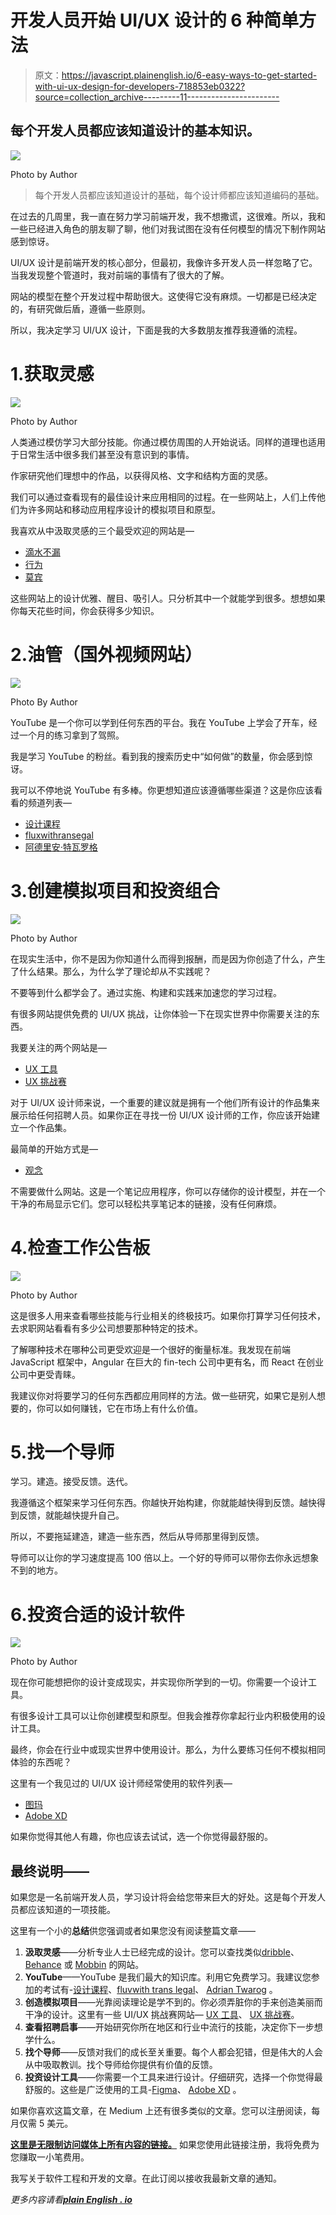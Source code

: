 # 开发人员开始 UI/UX 设计的 6 种简单方法

> 原文：<https://javascript.plainenglish.io/6-easy-ways-to-get-started-with-ui-ux-design-for-developers-718853eb0322?source=collection_archive---------11----------------------->

## 每个开发人员都应该知道设计的基本知识。

![](img/639da481c4ef606f32607b2790cb715c.png)

Photo by Author

> 每个开发人员都应该知道设计的基础，每个设计师都应该知道编码的基础。

在过去的几周里，我一直在努力学习前端开发，我不想撒谎，这很难。所以，我和一些已经进入角色的朋友聊了聊，他们对我试图在没有任何模型的情况下制作网站感到惊讶。

UI/UX 设计是前端开发的核心部分，但最初，我像许多开发人员一样忽略了它。当我发现整个管道时，我对前端的事情有了很大的了解。

网站的模型在整个开发过程中帮助很大。这使得它没有麻烦。一切都是已经决定的，有研究做后盾，遵循一些原则。

所以，我决定学习 UI/UX 设计，下面是我的大多数朋友推荐我遵循的流程。

# 1.获取灵感

![](img/7997c961091ff652ff471cd895ad72ff.png)

Photo by Author

人类通过模仿学习大部分技能。你通过模仿周围的人开始说话。同样的道理也适用于日常生活中很多我们甚至没有意识到的事情。

作家研究他们理想中的作品，以获得风格、文字和结构方面的灵感。

我们可以通过查看现有的最佳设计来应用相同的过程。在一些网站上，人们上传他们为许多网站和移动应用程序设计的模拟项目和原型。

我喜欢从中汲取灵感的三个最受欢迎的网站是—

*   [滴水不漏](https://dribbble.com/)
*   [行为](https://www.behance.net/)
*   [莫宾](https://mobbin.design/)

这些网站上的设计优雅、醒目、吸引人。只分析其中一个就能学到很多。想想如果你每天花些时间，你会获得多少知识。

# 2.油管（国外视频网站）

![](img/ba039d641361cd289378b855cecf1cee.png)

Photo By Author

YouTube 是一个你可以学到任何东西的平台。我在 YouTube 上学会了开车，经过一个月的练习拿到了驾照。

我是学习 YouTube 的粉丝。看到我的搜索历史中“如何做”的数量，你会感到惊讶。

我可以不停地说 YouTube 有多棒。你更想知道应该遵循哪些渠道？这是你应该看看的频道列表—

*   [设计课程](https://www.youtube.com/c/DesignCourse/videos)
*   [fluxwithransegal](https://www.youtube.com/c/FluxWithRanSegall)
*   [阿德里安·特瓦罗格](https://www.youtube.com/c/AdrianTwarog)

# 3.创建模拟项目和投资组合

![](img/cf729f3c03cb2acff4734ff176fe5d19.png)

Photo by Author

在现实生活中，你不是因为你知道什么而得到报酬，而是因为你创造了什么，产生了什么结果。那么，为什么学了理论却从不实践呢？

不要等到什么都学会了。通过实施、构建和实践来加速您的学习过程。

有很多网站提供免费的 UI/UX 挑战，让你体验一下在现实世界中你需要关注的东西。

我要关注的两个网站是—

*   [UX 工具](https://uxtools.co/challenges/)
*   [UX 挑战赛](https://www.uxchallenge.co/)

对于 UI/UX 设计师来说，一个重要的建议就是拥有一个他们所有设计的作品集来展示给任何招聘人员。如果你正在寻找一份 UI/UX 设计师的工作，你应该开始建立一个作品集。

最简单的开始方式是—

*   [观念](http://notion.so)

不需要做什么网站。这是一个笔记应用程序，你可以存储你的设计模型，并在一个干净的布局显示它们。您可以轻松共享笔记本的链接，没有任何麻烦。

# 4.检查工作公告板

![](img/e74743b574c5d29a78392dce9ab23a6e.png)

Photo by Author

这是很多人用来查看哪些技能与行业相关的终极技巧。如果你打算学习任何技术，去求职网站看看有多少公司想要那种特定的技术。

了解哪种技术在哪种公司更受欢迎是一个很好的衡量标准。我发现在前端 JavaScript 框架中，Angular 在巨大的 fin-tech 公司中更有名，而 React 在创业公司中更受青睐。

我建议你对将要学习的任何东西都应用同样的方法。做一些研究，如果它是别人想要的，你可以如何赚钱，它在市场上有什么价值。

# 5.找一个导师

学习。建造。接受反馈。迭代。

我遵循这个框架来学习任何东西。你越快开始构建，你就能越快得到反馈。越快得到反馈，就能越快提升自己。

所以，不要拖延建造，建造一些东西，然后从导师那里得到反馈。

导师可以让你的学习速度提高 100 倍以上。一个好的导师可以带你去你永远想象不到的地方。

# 6.投资合适的设计软件

![](img/b0c5cf6367604b8bd8e826157c9cee05.png)

Photo by Author

现在你可能想把你的设计变成现实，并实现你所学到的一切。你需要一个设计工具。

有很多设计工具可以让你创建模型和原型。但我会推荐你拿起行业内积极使用的设计工具。

最终，你会在行业中或现实世界中使用设计。那么，为什么要练习任何不模拟相同体验的东西呢？

这里有一个我见过的 UI/UX 设计师经常使用的软件列表—

*   [图玛](https://www.figma.com/)
*   [Adobe XD](https://www.adobe.com/in/products/xd.html)

如果你觉得其他人有趣，你也应该去试试，选一个你觉得最舒服的。

## 最终说明——

如果您是一名前端开发人员，学习设计将会给您带来巨大的好处。这是每个开发人员都应该知道的一项技能。

这里有一个小的**总结**供您强调或者如果您没有阅读整篇文章——

1.  **汲取灵感**——分析专业人士已经完成的设计。您可以查找类似[dribble](http://dribbble.com)、 [Behance](http://behance.net) 或 [Mobbin](http://mobbin.design) 的网站。
2.  **YouTube**——YouTube 是我们最大的知识库。利用它免费学习。我建议您参加的考试有-[设计课程](https://www.youtube.com/c/DesignCourse/videos)、[fluvwith trans legal](https://www.youtube.com/c/FluxWithRanSegall)、 [Adrian Twarog](https://www.youtube.com/c/AdrianTwarog) 。
3.  **创造模拟项目**——光靠阅读理论是学不到的。你必须弄脏你的手来创造美丽而干净的设计。这里有一些 UI/UX 挑战赛网站— [UX 工具](https://uxtools.co/challenges/)、 [UX 挑战赛](https://www.uxchallenge.co/)。
4.  **查看招聘启事**——开始研究你所在地区和行业中流行的技能，决定你下一步想学什么。
5.  **找个导师**——反馈对我们的成长至关重要。每个人都会犯错，但是伟大的人会从中吸取教训。找个导师给你提供有价值的反馈。
6.  **投资设计工具**——你需要一个工具来进行设计。仔细研究，选择一个你觉得最舒服的。这些是广泛使用的工具-[Figma](https://www.figma.com/)、 [Adobe XD](https://www.adobe.com/in/products/xd.html) 。

如果你喜欢这篇文章，在 Medium 上还有很多类似的文章。您可以注册阅读，每月仅需 5 美元。

[**这里是无限制访问媒体上所有内容的链接。**](https://arpitfalcon.medium.com/membership) 如果您使用此链接注册，我将免费为您赚取一小笔费用。

我写关于软件工程和开发的文章。在此订阅以接收我最新文章的通知。

*更多内容请看*[***plain English . io***](http://plainenglish.io/)